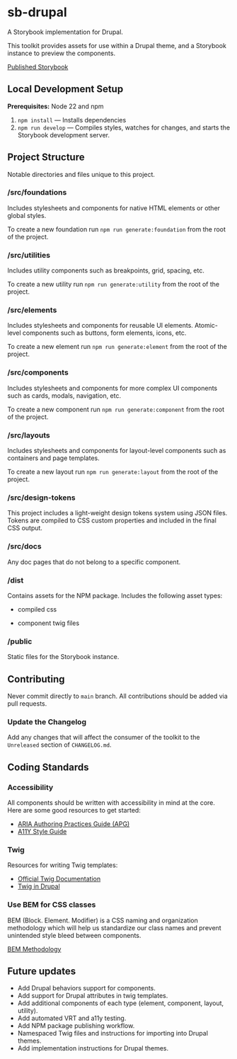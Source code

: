 # sb-drupal

A Storybook implementation for Drupal.

This toolkit provides assets for use within a Drupal theme, and a Storybook instance to preview the components.

[Published Storybook](https://mel-miller.github.io/sb-drupal)

<!-- The following instructions are for contributors to this repository. Drupal integration and usage instructions can be found within the published Storybook. -->

## Local Development Setup

**Prerequisites:** Node 22 and npm

1. `npm install` — Installs dependencies
2. `npm run develop` — Compiles styles, watches for changes, and starts the Storybook development server.

## Project Structure

Notable directories and files unique to this project.

### /src/foundations

Includes stylesheets and components for native HTML elements or other global styles.

To create a new foundation run `npm run generate:foundation` from the root of the project.

### /src/utilities

Includes utility components such as breakpoints, grid, spacing, etc.

To create a new utility run `npm run generate:utility` from the root of the project.

### /src/elements

Includes stylesheets and components for reusable UI elements. Atomic-level components such as buttons, form elements, icons, etc.

To create a new element run `npm run generate:element` from the root of the project.

### /src/components

Includes stylesheets and components for more complex UI components such as cards, modals, navigation, etc.

To create a new component run `npm run generate:component` from the root of the project.

### /src/layouts

Includes stylesheets and components for layout-level components such as containers and page templates.

To create a new layout run `npm run generate:layout` from the root of the project.

### /src/design-tokens

This project includes a light-weight design tokens system using JSON files. Tokens are compiled to CSS custom properties and included in the final CSS output.

### /src/docs

Any doc pages that do not belong to a specific component.

### /dist

Contains assets for the NPM package. Includes the following asset types:

- compiled css
<!-- - compiled js -->
- component twig files

### /public

Static files for the Storybook instance.

## Contributing

Never commit directly to `main` branch. All contributions should be added via pull requests.

### Update the Changelog

Add any changes that will affect the consumer of the toolkit to the `Unreleased` section of `CHANGELOG.md`.

## Coding Standards

### Accessibility

All components should be written with accessibility in mind at the core. Here are some good resources to get started:

- [ARIA Authoring Practices Guide (APG)](https://www.w3.org/WAI/ARIA/apg/)
- [A11Y Style Guide](https://a11y-style-guide.com/style-guide/)

### Twig

Resources for writing Twig templates:

- [Official Twig Documentation](https://twig.symfony.com/doc/2.x/)
- [Twig in Drupal](https://www.drupal.org/docs/theming-drupal/twig-in-drupal)

### Use BEM for CSS classes

BEM (Block. Element. Modifier) is a CSS naming and organization methodology which will help us standardize our class names and prevent unintended style bleed between components.

[BEM Methodology](https://en.bem.info/methodology/quick-start/)

<!-- ### Drupal Behaviors

Wrap all component-specific js in a behavior like so:

```
Drupal.behaviors.behaviorName = {
	attach(context, settings) {

	},
};
```

### Drupal Attributes

If a template you write uses Drupal-specific attribute-related functions (such as addClass, setAttribute, etc...), you will need to mock them in that component's stories file.

Import this package to the top of your stories file:

```
import drupalAttribute from "drupal-attribute";

```

Then pass the name of the attributes object as a story arg, and set the value to a new instance of the `drupalAttribute` class like so:

```
args: {
   attributes: new drupalAttribute(),
},

```

In the example above, as with most Drupal templates, the name of the object is "attributes".

It is also a good idea to hide the control for that arg like so:

```
argTypes: {
   attributes: {
      table: {
         disable: true,
      },
   },
},
``` -->

## Future updates

- Add Drupal behaviors support for components.
- Add support for Drupal attributes in twig templates.
- Add additional components of each type (element, component, layout, utility).
- Add automated VRT and a11y testing.
- Add NPM package publishing workflow.
- Namespaced Twig files and instructions for importing into Drupal themes.
- Add implementation instructions for Drupal themes.
